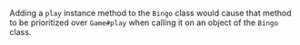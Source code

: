 Adding a `play` instance method to the `Bingo` class would cause that method to be prioritized over `Game#play` when calling it on an object of the `Bingo` class.
